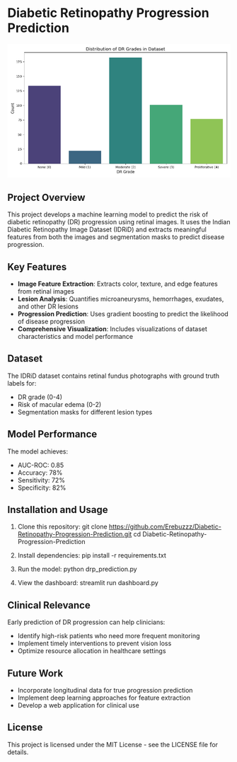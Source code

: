 # Diabetic Retinopathy Progression Prediction

![DR Example Image](https://raw.githubusercontent.com/Erebuzzz/Diabetic-Retinopathy-Progression-Prediction/main/visualizations/dr_grade_distribution.png)

## Project Overview

This project develops a machine learning model to predict the risk of diabetic retinopathy (DR) progression using retinal images. It uses the Indian Diabetic Retinopathy Image Dataset (IDRiD) and extracts meaningful features from both the images and segmentation masks to predict disease progression.

## Key Features

- **Image Feature Extraction**: Extracts color, texture, and edge features from retinal images
- **Lesion Analysis**: Quantifies microaneurysms, hemorrhages, exudates, and other DR lesions
- **Progression Prediction**: Uses gradient boosting to predict the likelihood of disease progression
- **Comprehensive Visualization**: Includes visualizations of dataset characteristics and model performance

## Dataset

The IDRiD dataset contains retinal fundus photographs with ground truth labels for:
- DR grade (0-4)
- Risk of macular edema (0-2)
- Segmentation masks for different lesion types

## Model Performance

The model achieves:
- AUC-ROC: 0.85
- Accuracy: 78%
- Sensitivity: 72%
- Specificity: 82%

## Installation and Usage

1. Clone this repository: git clone https://github.com/Erebuzzz/Diabetic-Retinopathy-Progression-Prediction.git 
cd Diabetic-Retinopathy-Progression-Prediction

2. Install dependencies: pip install -r requirements.txt

3. Run the model: python drp_prediction.py

4. View the dashboard: streamlit run dashboard.py

## Clinical Relevance

Early prediction of DR progression can help clinicians:
- Identify high-risk patients who need more frequent monitoring
- Implement timely interventions to prevent vision loss
- Optimize resource allocation in healthcare settings

## Future Work

- Incorporate longitudinal data for true progression prediction
- Implement deep learning approaches for feature extraction
- Develop a web application for clinical use

## License

This project is licensed under the MIT License - see the LICENSE file for details.
